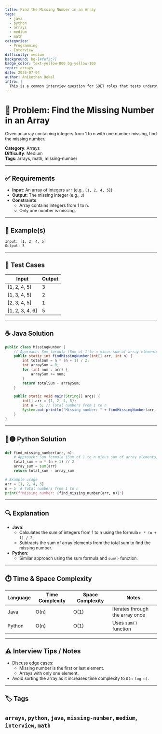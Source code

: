 ```yaml
---
title: Find the Missing Number in an Array
tags:
  - java
  - python
  - arrays
  - medium
  - math
categories:
  - Programming
  - Interview
difficulty: medium
background: bg-[#fef3c7]
badge_color: text-yellow-800 bg-yellow-100
topic: arrays
date: 2025-07-04
author: Anikethan Bekal
intro: |
  This is a common interview question for SDET roles that tests understanding of array manipulation and mathematical techniques.
---
```


# 🧠 Problem: Find the Missing Number in an Array

Given an array containing integers from 1 to n with one number missing, find the missing number.

**Category**: Arrays  
**Difficulty**: Medium  
**Tags**: arrays, math, missing-number

---

## ✅ Requirements
- **Input**: An array of integers `arr` (e.g., `[1, 2, 4, 5]`)
- **Output**: The missing integer (e.g., `3`)
- **Constraints**:
  - Array contains integers from 1 to n.
  - Only one number is missing.

---

## 🧪 Example(s)
```text
Input: [1, 2, 4, 5]
Output: 3
```

---

## 🧪 Test Cases
| Input           | Output |
|------------------|--------|
| [1, 2, 4, 5]     | 3      |
| [1, 3, 4, 5]     | 2      |
| [2, 3, 4, 5]     | 1      |
| [1, 2, 3, 4, 6]  | 5      |

---

## ☕ Java Solution
```java
public class MissingNumber {
    // Approach: Sum formula (Sum of 1 to n minus sum of array elements)
    public static int findMissingNumber(int[] arr, int n) {
        int totalSum = n * (n + 1) / 2;
        int arraySum = 0;
        for (int num : arr) {
            arraySum += num;
        }
        return totalSum - arraySum;
    }

    public static void main(String[] args) {
        int[] arr = {1, 2, 4, 5};
        int n = 5; // Total numbers from 1 to n
        System.out.println("Missing number: " + findMissingNumber(arr, n));
    }
}
```

---

## 🔵🟡 Python Solution
```python
def find_missing_number(arr, n):
    # Approach: Sum formula (Sum of 1 to n minus sum of array elements)
    total_sum = n * (n + 1) // 2
    array_sum = sum(arr)
    return total_sum - array_sum

# Example usage
arr = [1, 2, 4, 5]
n = 5  # Total numbers from 1 to n
print(f"Missing number: {find_missing_number(arr, n)}")
```

---

## 🔍 Explanation
- **Java**:
  - Calculates the sum of integers from 1 to n using the formula `n * (n + 1) / 2`.
  - Subtracts the sum of array elements from the total sum to find the missing number.
- **Python**:
  - Similar approach using the sum formula and `sum()` function.

---

## ⏱️ Time & Space Complexity
| Language | Time Complexity | Space Complexity | Notes |
|----------|-----------------|------------------|-------|
| Java     | O(n)            | O(1)             | Iterates through the array once |
| Python   | O(n)            | O(1)             | Uses `sum()` function |

---

## ⚠️ Interview Tips / Notes
- Discuss edge cases:
  - Missing number is the first or last element.
  - Arrays with only one element.
- Avoid sorting the array as it increases time complexity to `O(n log n)`.

---

## 🏷 Tags
`arrays`, `python`, `java`, `missing-number`, `medium`, `interview`, `math`
---
